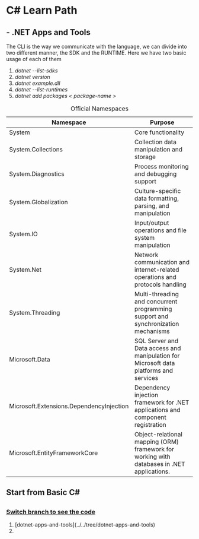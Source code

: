 # C# Learn Path

## -  .NET Apps and Tools
<p>The CLI is the way we communicate with the language, we can divide into two different manner, the SDK and the RUNTIME. Here we have two basic usage of each of them
</p>
<ol>
    <li><i>dotnet --list-sdks</i></li>
    <li> <i>dotnet version</i> </li>
    <li><i>dotnet example.dll</i></li>
    <li><i>dotnet --list-runtimes</i></li>
    <li><i>dotnet add packages < package-name ></i></li>
</ol>

<table>
  <caption>Official Namespaces</caption>
  <thead>
    <tr>
      <th>Namespace</th>
      <th>Purpose</th>
    </tr>
  </thead>
  <tbody>
    <tr>
      <td>System</td>
      <td>Core functionality</td>
    </tr>
    <tr>
      <td>System.Collections</td>
      <td>Collection data manipulation and storage</td>
    </tr>
    <tr>
      <td>System.Diagnostics</td>
      <td>Process monitoring and debugging support</td>
    </tr>
    <tr>
      <td>System.Globalization</td>
      <td>Culture-specific data formatting, parsing, and manipulation</td>
    </tr>
    <tr>
      <td>System.IO</td>
      <td>Input/output operations and file system manipulation</td>
    </tr>
    <tr>
      <td>System.Net</td>
      <td>Network communication and internet-related operations and protocols handling</td>
    </tr>
    <tr>
      <td>System.Threading</td>
      <td>Multi-threading and concurrent programming support and synchronization mechanisms</td>
    </tr>
    <tr>
      <td>Microsoft.Data</td>
      <td>SQL Server and Data access and manipulation for Microsoft data platforms and services</td>
    </tr>
    <tr>
      <td>Microsoft.Extensions.DependencyInjection</td>
      <td>Dependency injection framework for .NET applications and component registration</td>
    </tr>
    <tr>
      <td>Microsoft.EntityFrameworkCore</td>
      <td>Object-relational mapping (ORM) framework for working with databases in .NET applications.</td>
    </tr>
  </tbody>
</table>


<h2>Start from Basic C#<h2>
<h3><u>Switch branch to see the code</u></h3>
<ol>
    <li>
    [dotnet-apps-and-tools](../../tree/dotnet-apps-and-tools)
    </li>
    <li></li>
</ol>
